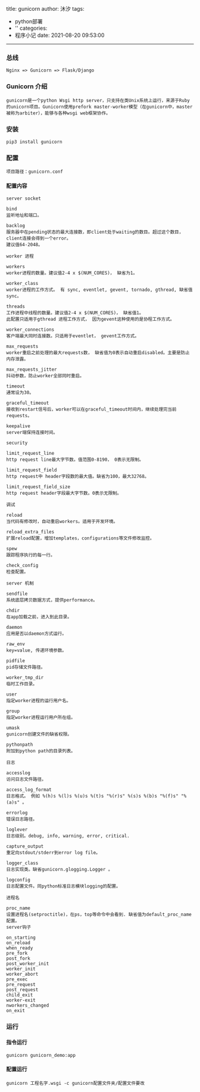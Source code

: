 title: gunicorn
author: 沐汐
tags:
  - python部署
  - ''
categories:
  - 程序小记
date: 2021-08-20 09:53:00
---
### 总线
	Nginx => Gunicorn => Flask/Django
    
### Gunicorn 介绍

	gunicorn是一个python Wsgi http server，只支持在类Unix系统上运行，来源于Ruby的unicorn项目。Gunicorn使用prefork master-worker模型（在gunicorn中，master被称为arbiter），能够与各种wsgi web框架协作。
    
### 安装
	pip3 install gunicorn
  
### 配置
	项目路径：gunicorn.conf
#### 配置内容
	server socket

    bind
    监听地址和端口。

    backlog
    服务器中在pending状态的最大连接数，即client处于waiting的数目。超过这个数目， client连接会得到一个error。
    建议值64-2048。

    worker 进程

    workers
    worker进程的数量。建议值2-4 x $(NUM_CORES)， 缺省为1。

    worker_class
    worker进程的工作方式。 有 sync, eventlet, gevent, tornado, gthread, 缺省值sync。

    threads
    工作进程中线程的数量。建议值2-4 x $(NUM_CORES)， 缺省值1。
    此配置只适用于gthread 进程工作方式， 因为gevent这种使用的是协程工作方式。

    worker_connections
    客户端最大同时连接数。只适用于eventlet， gevent工作方式。

    max_requests
    worker重启之前处理的最大requests数， 缺省值为0表示自动重启disabled。主要是防止内存泄露。

    max_requests_jitter
    抖动参数，防止worker全部同时重启。

    timeout
    通常设为30。

    graceful_timeout
    接收到restart信号后，worker可以在graceful_timeout时间内，继续处理完当前requests。

    keepalive
    server端保持连接时间。

    security

    limit_request_line
    http request line最大字节数。值范围0-8190， 0表示无限制。

    limit_request_field
    http request中 header字段数的最大值。缺省为100，最大32768。

    limit_request_field_size
    http request header字段最大字节数。0表示无限制。

    调试

    reload
    当代码有修改时，自动重启workers。适用于开发环境。

    reload_extra_files
    扩展reload配置，增加templates，configurations等文件修改监控。

    spew
    跟踪程序执行的每一行。

    check_config
    检查配置。

    server 机制

    sendfile
    系统底层拷贝数据方式，提供performance。

    chdir
    在app加载之前，进入到此目录。

    daemon
    应用是否以daemon方式运行。

    raw_env
    key=value, 传递环境参数。

    pidfile
    pid存储文件路径。

    worker_tmp_dir
    临时工作目录。

    user
    指定worker进程的运行用户名。

    group
    指定worker进程运行用户所在组。

    umask
    gunicorn创建文件的缺省权限。

    pythonpath
    附加到python path的目录列表。

    日志

    accesslog
    访问日志文件路径。

    access_log_format
    日志格式。 例如 %(h)s %(l)s %(u)s %(t)s "%(r)s" %(s)s %(b)s "%(f)s" "%(a)s" 。

    errorlog
    错误日志路径。

    loglever
    日志级别。debug, info, warning, error, critical.

    capture_output
    重定向stdout/stderr到error log file。

    logger_class
    日志实现类。缺省gunicorn.glogging.Logger 。

    logconfig
    日志配置文件。同python标准日志模块logging的配置。

    进程名

    proc_name
    设置进程名(setproctitle)，在ps，top等命令中会看到. 缺省值为default_proc_name配置。
    server钩子

    on_starting
    on_reload
    when_ready
    pre_fork
    post_fork
    post_worker_init
    worker_init
    worker_abort
    pre_exec
    pre_request
    post_request
    child_exit
    worker-exit
    nworkers_changed
    on_exit
    

    
### 运行
#### 指令运行
	gunicorn gunicorn_demo:app
#### 配置运行
	gunicorn 工程名字.wsgi -c gunicorn配置文件夹/配置文件要改